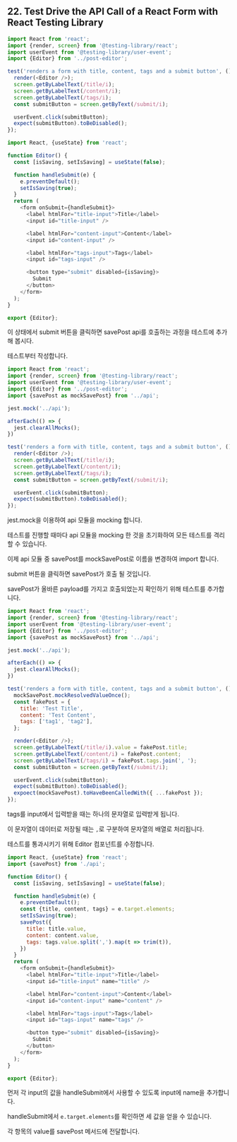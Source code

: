 ## 22. Test Drive the API Call of a React Form with React Testing Library

```js
import React from 'react';
import {render, screen} from '@testing-library/react';
import userEvent from '@testing-library/user-event';
import {Editor} from '../post-editor';

test('renders a form with title, content, tags and a submit button', () => {
  render(<Editor />);
  screen.getByLabelText(/title/i);
  screen.getByLabelText(/content/i);
  screen.getByLabelText(/tags/i);
  const submitButton = screen.getByText(/submit/i);

  userEvent.click(submitButton);
  expect(submitButton).toBeDisabled();
});
```

```js
import React, {useState} from 'react';

function Editor() {
  const [isSaving, setIsSaving] = useState(false);

  function handleSubmit(e) {
    e.preventDefault();
    setIsSaving(true);
  }
  return (
    <form onSubmit={handleSubmit}>
      <label htmlFor="title-input">Title</label>
      <input id="title-input" />

      <label htmlFor="content-input">Content</label>
      <input id="content-input" />

      <label htmlFor="tags-input">Tags</label>
      <input id="tags-input" />

      <button type="submit" disabled={isSaving}>
        Submit
      </button>
    </form>
  );
}

export {Editor};
```

이 상태에서 submit 버튼을 클릭하면 savePost api를 호출하는 과정을 테스트에 추가해 봅시다.

테스트부터 작성합니다.

```js
import React from 'react';
import {render, screen} from '@testing-library/react';
import userEvent from '@testing-library/user-event';
import {Editor} from '../post-editor';
import {savePost as mockSavePost} from '../api';

jest.mock('../api');

afterEach(() => {
  jest.clearAllMocks();
})

test('renders a form with title, content, tags and a submit button', () => {
  render(<Editor />);
  screen.getByLabelText(/title/i);
  screen.getByLabelText(/content/i);
  screen.getByLabelText(/tags/i);
  const submitButton = screen.getByText(/submit/i);

  userEvent.click(submitButton);
  expect(submitButton).toBeDisabled();
});
```

jest.mock을 이용하여 api 모듈을 mocking 합니다.

테스트를 진행할 때마다 api 모듈을 mocking 한 것을 초기화하여 모든 테스트를 격리할 수 있습니다.

이제 api 모듈 중 savePost를 mockSavePost로 이름을 변경하여 import 합니다.

submit 버튼을 클릭하면 savePost가 호출 될 것입니다.

savePost가 올바른 payload를 가지고 호출되었는지 확인하기 위해 테스트를 추가합니다.

```js
import React from 'react';
import {render, screen} from '@testing-library/react';
import userEvent from '@testing-library/user-event';
import {Editor} from '../post-editor';
import {savePost as mockSavePost} from '../api';

jest.mock('../api');

afterEach(() => {
  jest.clearAllMocks();
})

test('renders a form with title, content, tags and a submit button', () => {
  mockSavePost.mockResolvedValueOnce();
  const fakePost = {
    title: 'Test Title',
    content: 'Test Content',
    tags: ['tag1', 'tag2'],
  };

  render(<Editor />);
  screen.getByLabelText(/title/i).value = fakePost.title;
  screen.getByLabelText(/content/i) = fakePost.content;
  screen.getByLabelText(/tags/i) = fakePost.tags.join(', ');
  const submitButton = screen.getByText(/submit/i);

  userEvent.click(submitButton);
  expect(submitButton).toBeDisabled();
  expoect(mockSavePost).toHaveBeenCalledWith({ ...fakePost });
});
```

tags를 input에서 입력받을 때는 하나의 문자열로 입력받게 됩니다.

이 문자열이 데이터로 저장될 때는 `,`로 구분하여 문자열의 배열로 처리됩니다.

테스트를 통과시키기 위해 Editor 컴포넌트를 수정합니다.

```js
import React, {useState} from 'react';
import {savePost} from './api';

function Editor() {
  const [isSaving, setIsSaving] = useState(false);

  function handleSubmit(e) {
    e.preventDefault();
    const {title, content, tags} = e.target.elements;
    setIsSaving(true);
    savePost({
      title: title.value,
      content: content.value,
      tags: tags.value.split(',').map(t => trim(t)),
    })
  }
  return (
    <form onSubmit={handleSubmit}>
      <label htmlFor="title-input">Title</label>
      <input id="title-input" name="title" />

      <label htmlFor="content-input">Content</label>
      <input id="content-input" name="content" />

      <label htmlFor="tags-input">Tags</label>
      <input id="tags-input" name="tags" />

      <button type="submit" disabled={isSaving}>
        Submit
      </button>
    </form>
  );
}

export {Editor};
```

먼저 각 input의 값을 handleSubmit에서 사용할 수 있도록 input에 name을 추가합니다.

handleSubmit에서 `e.target.elements`를 확인하면 세 값을 얻을 수 있습니다.

각 항목의 value를 savePost 메서드에 전달합니다.
